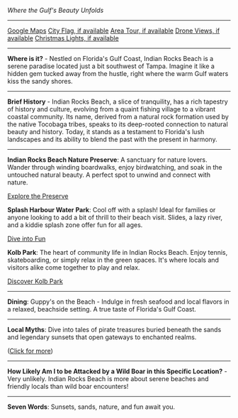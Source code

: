 *Where the Gulf's Beauty Unfolds*

---

[Google Maps](https://www.google.com/maps/place/Indian+Rocks+Beach,+FL/data=!3m1!1e3)
[City Flag, if available](https://www.google.com/search?tbm=isch&q=Indian+Rocks+Beach+FL+Flag+Picture)
[Area Tour, if available](https://www.youtube.com/results?search_query=Indian+Rocks+Beach+FL+4k+tour)
[Drone Views, if available](https://www.youtube.com/results?search_query=Indian+Rocks+Beach+FL+4k+drone)
[Christmas Lights, if available](https://www.youtube.com/results?search_query=Indian+Rocks+Beach+FL+christmas+lights)

---

**Where is it?** - Nestled on Florida's Gulf Coast, Indian Rocks Beach is a serene paradise located just a bit southwest of Tampa. Imagine it like a hidden gem tucked away from the hustle, right where the warm Gulf waters kiss the sandy shores.

---

**Brief History** - Indian Rocks Beach, a slice of tranquility, has a rich tapestry of history and culture, evolving from a quaint fishing village to a vibrant coastal community. Its name, derived from a natural rock formation used by the native Tocobaga tribes, speaks to its deep-rooted connection to natural beauty and history. Today, it stands as a testament to Florida's lush landscapes and its ability to blend the past with the present in harmony.

---

**Indian Rocks Beach Nature Preserve**: A sanctuary for nature lovers. Wander through winding boardwalks, enjoy birdwatching, and soak in the untouched natural beauty. A perfect spot to unwind and connect with nature.

  [Explore the Preserve](https://www.youtube.com/results?search_query=Indian+Rocks+Beach+FL+Nature+Preserve)

**Splash Harbour Water Park**: Cool off with a splash! Ideal for families or anyone looking to add a bit of thrill to their beach visit. Slides, a lazy river, and a kiddie splash zone offer fun for all ages.

  [Dive into Fun](https://www.youtube.com/results?search_query=Indian+Rocks+Beach+FL+Splash+Harbour)

**Kolb Park**: The heart of community life in Indian Rocks Beach. Enjoy tennis, skateboarding, or simply relax in the green spaces. It's where locals and visitors alike come together to play and relax.

  [Discover Kolb Park](https://www.youtube.com/results?search_query=Indian+Rocks+Beach+FL+Kolb+Park)

---

**Dining**: Guppy's on the Beach - Indulge in fresh seafood and local flavors in a relaxed, beachside setting. A true taste of Florida's Gulf Coast.

---

**Local Myths**: Dive into tales of pirate treasures buried beneath the sands and legendary sunsets that open gateways to enchanted realms. 

([Click for more](https://www.google.com/search?q=Indian+Rocks+Beach+FL+legends))

---

**How Likely Am I to be Attacked by a Wild Boar in this Specific Location?** - Very unlikely. Indian Rocks Beach is more about serene beaches and friendly locals than wild boar encounters!

---

**Seven Words**: Sunsets, sands, nature, and fun await you.
